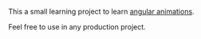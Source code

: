 This a small learning project to learn [angular animations](https://angular.io/guide/animations).

Feel free to use in any production project.
